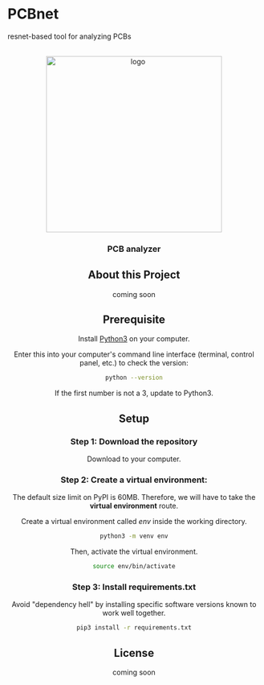 # PCBnet
resnet-based tool for analyzing PCBs

<!-- PROJECT LOGO -->
<br />
<div align="center">
  <a href="https://github.com/github_username/repo_name">
    <img src="img/logo.png" width="350" title="logo">
  </a>

<h3 align="center">PCB analyzer </h3>

<!-- ABOUT THE PROJECT -->
## About this Project

coming soon
 
## Prerequisite

Install [Python3](https://www.python.org/downloads/) on your computer.

Enter this into your computer's command line interface (terminal, control panel, etc.) to check the version:

  ```sh
  python --version
  ```

If the first number is not a 3, update to Python3.

## Setup

### Step 1: Download the repository

Download to your computer. 

### Step 2: Create a virtual environment: 
The default size limit on PyPI is 60MB.
Therefore, we will have to take the **virtual environment** route.

Create a virtual environment called *env* inside the working directory.

```sh
python3 -m venv env
```

Then, activate the virtual environment.


```sh
source env/bin/activate
```

### Step 3: Install requirements.txt

Avoid "dependency hell" by installing specific software versions known to work well together.

  ```sh
pip3 install -r requirements.txt
  ```

<!-- LICENSE -->
## License

coming soon




<!-- MARKDOWN LINKS & IMAGES -->
<!-- https://www.markdownguide.org/basic-syntax/#reference-style-links -->
[contributors-shield]: https://img.shields.io/github/contributors/github_username/repo_name.svg?style=for-the-badge
[contributors-url]: https://github.com/github_username/repo_name/graphs/contributors
[forks-shield]: https://img.shields.io/github/forks/github_username/repo_name.svg?style=for-the-badge
[forks-url]: https://github.com/github_username/repo_name/network/members
[stars-shield]: https://img.shields.io/github/stars/github_username/repo_name.svg?style=for-the-badge
[stars-url]: https://github.com/github_username/repo_name/stargazers
[issues-shield]: https://img.shields.io/github/issues/github_username/repo_name.svg?style=for-the-badge
[issues-url]: https://github.com/github_username/repo_name/issues
[license-shield]: https://img.shields.io/github/license/github_username/repo_name.svg?style=for-the-badge
[license-url]: https://github.com/github_username/repo_name/blob/master/LICENSE.txt
[linkedin-shield]: https://img.shields.io/badge/-LinkedIn-black.svg?style=for-the-badge&logo=linkedin&colorB=555
[linkedin-url]: https://linkedin.com/in/linkedin_username
[product-screenshot]: images/screenshot.png
